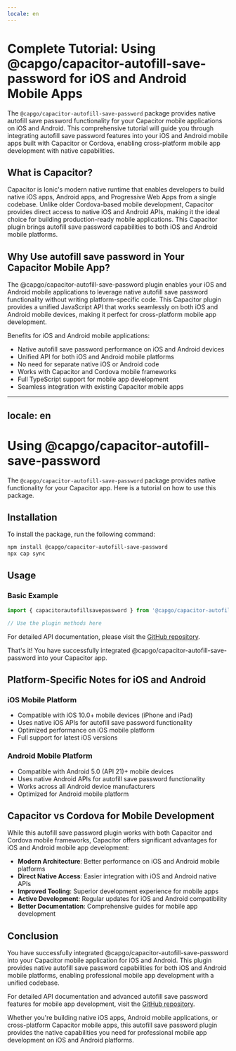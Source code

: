 ```yaml
---
locale: en
---
```


# Complete Tutorial: Using @capgo/capacitor-autofill-save-password for iOS and Android Mobile Apps

The `@capgo/capacitor-autofill-save-password` package provides native autofill save password functionality for your Capacitor mobile applications on iOS and Android. This comprehensive tutorial will guide you through integrating autofill save password features into your iOS and Android mobile apps built with Capacitor or Cordova, enabling cross-platform mobile app development with native capabilities.

## What is Capacitor?

Capacitor is Ionic's modern native runtime that enables developers to build native iOS apps, Android apps, and Progressive Web Apps from a single codebase. Unlike older Cordova-based mobile development, Capacitor provides direct access to native iOS and Android APIs, making it the ideal choice for building production-ready mobile applications. This Capacitor plugin brings autofill save password capabilities to both iOS and Android mobile platforms.

## Why Use autofill save password in Your Capacitor Mobile App?

The @capgo/capacitor-autofill-save-password plugin enables your iOS and Android mobile applications to leverage native autofill save password functionality without writing platform-specific code. This Capacitor plugin provides a unified JavaScript API that works seamlessly on both iOS and Android mobile devices, making it perfect for cross-platform mobile app development.

Benefits for iOS and Android mobile applications:
- Native autofill save password performance on iOS and Android devices
- Unified API for both iOS and Android mobile platforms
- No need for separate native iOS or Android code
- Works with Capacitor and Cordova mobile frameworks
- Full TypeScript support for mobile app development
- Seamless integration with existing Capacitor mobile apps

---
locale: en
---
# Using @capgo/capacitor-autofill-save-password

The `@capgo/capacitor-autofill-save-password` package provides native functionality for your Capacitor app. Here is a tutorial on how to use this package.

## Installation

To install the package, run the following command:

```bash
npm install @capgo/capacitor-autofill-save-password
npx cap sync
```

## Usage

### Basic Example

```typescript
import { capacitorautofillsavepassword } from '@capgo/capacitor-autofill-save-password';

// Use the plugin methods here
```

For detailed API documentation, please visit the [GitHub repository](https://github.com/Cap-go/capacitor-autofill-save-password).

That's it! You have successfully integrated @capgo/capacitor-autofill-save-password into your Capacitor app.

## Platform-Specific Notes for iOS and Android

### iOS Mobile Platform

- Compatible with iOS 10.0+ mobile devices (iPhone and iPad)
- Uses native iOS APIs for autofill save password functionality
- Optimized performance on iOS mobile platform
- Full support for latest iOS versions

### Android Mobile Platform

- Compatible with Android 5.0 (API 21)+ mobile devices
- Uses native Android APIs for autofill save password functionality
- Works across all Android device manufacturers
- Optimized for Android mobile platform

## Capacitor vs Cordova for Mobile Development

While this autofill save password plugin works with both Capacitor and Cordova mobile frameworks, Capacitor offers significant advantages for iOS and Android mobile app development:

- **Modern Architecture**: Better performance on iOS and Android mobile platforms
- **Direct Native Access**: Easier integration with iOS and Android native APIs
- **Improved Tooling**: Superior development experience for mobile apps
- **Active Development**: Regular updates for iOS and Android compatibility
- **Better Documentation**: Comprehensive guides for mobile app development

## Conclusion

You have successfully integrated @capgo/capacitor-autofill-save-password into your Capacitor mobile application for iOS and Android. This plugin provides native autofill save password capabilities for both iOS and Android mobile platforms, enabling professional mobile app development with a unified codebase.

For detailed API documentation and advanced autofill save password features for mobile app development, visit the [GitHub repository](https://github.com/Cap-go/capacitor-autofill-save-password).

Whether you're building native iOS apps, Android mobile applications, or cross-platform Capacitor mobile apps, this autofill save password plugin provides the native capabilities you need for professional mobile app development on iOS and Android platforms.
